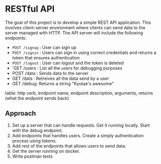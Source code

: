 # RESTful API
The goal of this project is to develop a simple REST API application. This involves client-server environment where clients can send data to the server managed with HTTP. The API server will include the following endpoints:

- `POST /signup` : User can sign up
- `POST /signin` : Users can sign in using correct credentials and returns a token that ensures authentication
- `POST /logout` : User can logout and the token is deleted
- 'GET /users : List all the users for debugging purposes
- POST /data : Sends data to the server
- GET /data : Retreives all the data send by a user
- GET /debug: Returns a string "Kyutae's awesome"

table: http verb, endpoint name, endpoint description, arguments, returns (what the endpoint sends back)

## Approach ##
1. Set up a server that can handle requests. Get it running locally. Start with the debug endpoint.
2. Add endpoints that handles users. Create a simply authentication process using tokens.
3. Add rest of the endpoints that allows users to send data.
4. Get the server running on docker.
5. Write postman tests
